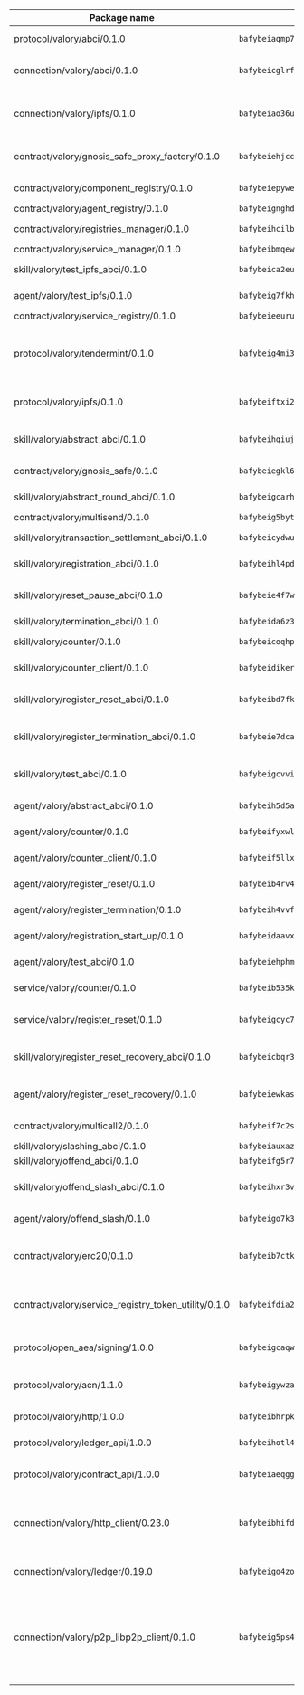 | Package name                                                  | Package hash                                                  | Description                                                                                                                |
| ------------------------------------------------------------- | ------------------------------------------------------------- | -------------------------------------------------------------------------------------------------------------------------- |
| protocol/valory/abci/0.1.0                                    | `bafybeiaqmp7kocbfdboksayeqhkbrynvlfzsx4uy4x6nohywnmaig4an7u` | A protocol for ABCI requests and responses.                                                                                |
| connection/valory/abci/0.1.0                                  | `bafybeicglrfbp6g2lign74hzovs2lxfx3yw462cc2loguvbyccosljehae` | connection to wrap communication with an ABCI server.                                                                      |
| connection/valory/ipfs/0.1.0                                  | `bafybeiao36u56wozt3eoheng7epwphpd7fwlauxynm4ay5xu65k2cdhjqe` | A connection responsible for uploading and downloading files from IPFS.                                                    |
| contract/valory/gnosis_safe_proxy_factory/0.1.0               | `bafybeiehjccqvhrcarhahhyyrshaifoipfqwvpxjucpucslp22l2wc3sl4` | Gnosis Safe proxy factory (GnosisSafeProxyFactory) contract                                                                |
| contract/valory/component_registry/0.1.0                      | `bafybeiepywewigowj533f55orx7oys3kk5lgdc247p2267scqfyp4gnqle` | Component registry contract                                                                                                |
| contract/valory/agent_registry/0.1.0                          | `bafybeignghdk7oqvyg722gz66tbuj2vj4vkatguj4b6lf5fqzqxkktcke4` | Agent registry contract                                                                                                    |
| contract/valory/registries_manager/0.1.0                      | `bafybeihcilb27ekgoplmc43iog2zrus63fufql4rly2umbuj573nu3zpg4` | Registries Manager contract                                                                                                |
| contract/valory/service_manager/0.1.0                         | `bafybeibmqewfh5wnayopneyv4vx35n5k7loavzmcazyevntdoskw7vasom` | Service Manager contract                                                                                                   |
| skill/valory/test_ipfs_abci/0.1.0                             | `bafybeica2eulyoea7nvgizxu2oijyywxwmtynck5m2mwx3ghao7sd4gh34` | IPFS e2e testing application.                                                                                              |
| agent/valory/test_ipfs/0.1.0                                  | `bafybeig7fkhnr3vxlelsa3hxuaualakhtmgook3r3aabx52yde3oxqmodu` | Agent for testing the ABCI connection.                                                                                     |
| contract/valory/service_registry/0.1.0                        | `bafybeieeuruq7dp4b6souetv5ce7wlm52pw7vyrxuhqa7kuy5m3rwwxks4` | Service Registry contract                                                                                                  |
| protocol/valory/tendermint/0.1.0                              | `bafybeig4mi3vmlv5zpbjbfuzcgida6j5f2nhrpedxicmrrfjweqc5r7cra` | A protocol for communication between two AEAs to share tendermint configuration details.                                   |
| protocol/valory/ipfs/0.1.0                                    | `bafybeiftxi2qhreewgsc5wevogi7yc5g6hbcbo4uiuaibauhv3nhfcdtvm` | A protocol specification for IPFS requests and responses.                                                                  |
| skill/valory/abstract_abci/0.1.0                              | `bafybeihqiujkwgyn7bwen5vu6k3ep3otd4qc322vzenvj4phezdxf2wuza` | The abci skill provides a template of an ABCI application.                                                                 |
| contract/valory/gnosis_safe/0.1.0                             | `bafybeiegkl6zrbvlbpwmoziw4hfkocjfqdqphkmpgow7ovsmv7bwa3f4pe` | Gnosis Safe (GnosisSafeL2) contract                                                                                        |
| skill/valory/abstract_round_abci/0.1.0                        | `bafybeigcarhigmkwatrj2eksaetcmg4zhwcztln4tfciadofwv62qjxqne` | abstract round-based ABCI application                                                                                      |
| contract/valory/multisend/0.1.0                               | `bafybeig5byt5urg2d2bsecufxe5ql7f4mezg3mekfleeh32nmuusx66p4y` | MultiSend contract                                                                                                         |
| skill/valory/transaction_settlement_abci/0.1.0                | `bafybeicydwuzu7tkulrnxz5kyyy24e6h2pazo5prdmevuqpdi7r3xtmqum` | ABCI application for transaction settlement.                                                                               |
| skill/valory/registration_abci/0.1.0                          | `bafybeihl4pdusbpkor77venpnte3nuqret6nlkjelufkohxv6b5bzuwunq` | ABCI application for common apps.                                                                                          |
| skill/valory/reset_pause_abci/0.1.0                           | `bafybeie4f7wa53hpgmexrgangjsweren3ykabvg4rxq4pcygjjeyzdr5ke` | ABCI application for resetting and pausing app executions.                                                                 |
| skill/valory/termination_abci/0.1.0                           | `bafybeida6z3rpp7wm4ss7ck2homjpxlntt6xfwh65dafvseahfgqhuw224` | Termination skill.                                                                                                         |
| skill/valory/counter/0.1.0                                    | `bafybeicoqhpegfcai3vygen7etnse75jnpsi6ihub35lmv7vlipsg7tujq` | The ABCI Counter application example.                                                                                      |
| skill/valory/counter_client/0.1.0                             | `bafybeidiker3i2xzhnfwijsvifcztrabgcf4bpmjvnty4jrth6vttf4bz4` | A client for the ABCI counter application.                                                                                 |
| skill/valory/register_reset_abci/0.1.0                        | `bafybeibd7fk732pad64f4g4w3mv2exrjwg5m4auzlxuf4nvhmibydeyefy` | ABCI application for dummy skill that registers and resets                                                                 |
| skill/valory/register_termination_abci/0.1.0                  | `bafybeie7dcars3zink2tkrfztxgvoq5ofoj3m2bawl7k4x6j2lx4llsfxi` | ABCI application for dummy skill that registers and resets                                                                 |
| skill/valory/test_abci/0.1.0                                  | `bafybeigcvvi6b7wfhfrg4ydqxjflefuuhxfaaagbcq62l6rimgqwsqqkju` | ABCI application for testing the ABCI connection.                                                                          |
| agent/valory/abstract_abci/0.1.0                              | `bafybeih5d5adqxwc6qtzn6ipddviroulv3keork7rsku4gopzzajttpxci` | The abstract ABCI AEA - for testing purposes only.                                                                         |
| agent/valory/counter/0.1.0                                    | `bafybeifyxwl4xz3hfrhvuyckf7fcn55nzcatmawszqy35gc64ijocu2mvm` | The ABCI Counter example as an AEA                                                                                         |
| agent/valory/counter_client/0.1.0                             | `bafybeif5llx43glm7rtu7c6r26amesdvz7y5rdpdbtha6gemivxqckxgwa` | The ABCI Counter example as an AEA                                                                                         |
| agent/valory/register_reset/0.1.0                             | `bafybeib4rv4htjsjj67a5of46lnp4gxcssmi24p3vk73lpho3475c3osha` | Register reset to replicate Tendermint issue.                                                                              |
| agent/valory/register_termination/0.1.0                       | `bafybeih4vvf2nkob6mes2jm4ftvzfa2leb4fxk4cj6jnuifnql5s7fnvdy` | Register terminate to test the termination feature.                                                                        |
| agent/valory/registration_start_up/0.1.0                      | `bafybeidaavxg53p5a2s6uwxvc7nonayu4dktmbwvb4kebeuu5db2jaw77e` | Registration start-up ABCI example.                                                                                        |
| agent/valory/test_abci/0.1.0                                  | `bafybeiehphmsjxgdyxgfyz7hwecv5mvri5bqivmiccflubsjgqasitozzi` | Agent for testing the ABCI connection.                                                                                     |
| service/valory/counter/0.1.0                                  | `bafybeib535kjly5ecjg33pwbgznnpzveikelnwbfvkixe2t6wvtn6or47u` | A set of agents incrementing a counter                                                                                     |
| service/valory/register_reset/0.1.0                           | `bafybeigcyc7n2zfnw2puzko7ff7k6dnt7p2rauyyqhvshy32tqvon54slu` | Test and debug tendermint reset mechanism.                                                                                 |
| skill/valory/register_reset_recovery_abci/0.1.0               | `bafybeicbqr3ht6na7nvmyi37r7uzl5zkn7vnt4reoddph33pionb2pftie` | ABCI application for dummy skill that registers and resets                                                                 |
| agent/valory/register_reset_recovery/0.1.0                    | `bafybeiewkas5wfz5lsbtplowtkvtnrv2sjfgbfdoyab6iehgw5norphvb4` | Agent to showcase hard reset as a recovery mechanism.                                                                      |
| contract/valory/multicall2/0.1.0                              | `bafybeif7c2sfjpjjueqevs5rmfpshlkbtrertdy2euvptecnzy2ioru7ue` | The MakerDAO multicall2 contract.                                                                                          |
| skill/valory/slashing_abci/0.1.0                              | `bafybeiauxazqposerydjcay4bjewmp5ya25axomrcsbyqtwwxp7kkvb42y` | Slashing skill.                                                                                                            |
| skill/valory/offend_abci/0.1.0                                | `bafybeifg5r7ystqqen2a6mwbrptnynfipgxovln7dhvohxawzyi2gjsqoe` | Offend ABCI application.                                                                                                   |
| skill/valory/offend_slash_abci/0.1.0                          | `bafybeihxr3vyvoo46bwhbcqu7kv4w4qozoibgpx54tsj5ufoihyxod7qta` | ABCI application used in order to test the slashing abci                                                                   |
| agent/valory/offend_slash/0.1.0                               | `bafybeigo7k3aent2mkh3ijpepvk2m3wpb6rkkmyfn7i2pcxxgfomhhqhbq` | Offend and slash to test the slashing feature.                                                                             |
| contract/valory/erc20/0.1.0                                   | `bafybeib7ctk3deleyxayrqvropewefr2muj4kcqe3t3wscak25bjmxnqwe` | The scaffold contract scaffolds a contract to be implemented by the developer.                                             |
| contract/valory/service_registry_token_utility/0.1.0          | `bafybeifdia2y5546tvk6xzxeaqzf2n5n7dutj2hdzbgenxohaqhjtnjqm4` | The scaffold contract scaffolds a contract to be implemented by the developer.                                             |
| protocol/open_aea/signing/1.0.0                               | `bafybeigcaqwniw2ksof4njsi3ochtw6cr3ykhflappbcqqr3anrgc54i7q` | A protocol for communication between skills and decision maker.                                                            |
| protocol/valory/acn/1.1.0                                     | `bafybeigywzavmrt42oon2suitst5va5whj3deemuer35rsgh2a4cje27ry` | The protocol used for envelope delivery on the ACN.                                                                        |
| protocol/valory/http/1.0.0                                    | `bafybeibhrpkqke55theyqggqj6gvg7ykvyis2zzykh6e73dzfhopcrm3pi` | A protocol for HTTP requests and responses.                                                                                |
| protocol/valory/ledger_api/1.0.0                              | `bafybeihotl4olr5mpnqbwsvjfb7xk3qmegtmv25hipc7ltfeo6lrlyszqa` | A protocol for ledger APIs requests and responses.                                                                         |
| protocol/valory/contract_api/1.0.0                            | `bafybeiaeqggl7pcvo54y4b3q7qmfm77obweyrm2xqvip7wqhvq35jp2dr4` | A protocol for contract APIs requests and responses.                                                                       |
| connection/valory/http_client/0.23.0                          | `bafybeibhifd76dkcu6w5swbqoub5yaie2ksqj44ug2ckaqaovnltgkx62u` | The HTTP_client connection that wraps a web-based client connecting to a RESTful API specification.                        |
| connection/valory/ledger/0.19.0                               | `bafybeigo4zoyrlawvxl7cy7vx35tuyxfdty2rujlxgjtg3alsjzh4sz6am` | A connection to interact with any ledger API and contract API.                                                             |
| connection/valory/p2p_libp2p_client/0.1.0                     | `bafybeig5ps4gtegpyjedou3m4jh6op6h2n2nyfnptmcb5nudn7wd4af4hy` | The libp2p client connection implements a tcp connection to a running libp2p node as a traffic delegate to send/receive envelopes to/from agents in the DHT. |
